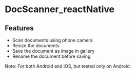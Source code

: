# DocScanner_reactNative

## Features
* Scan documents using phone camera
* Resize the documents
* Save the document as image in gallery
* Rename the document before saving





Note: For both Android and iOS, but tested only on Android.
